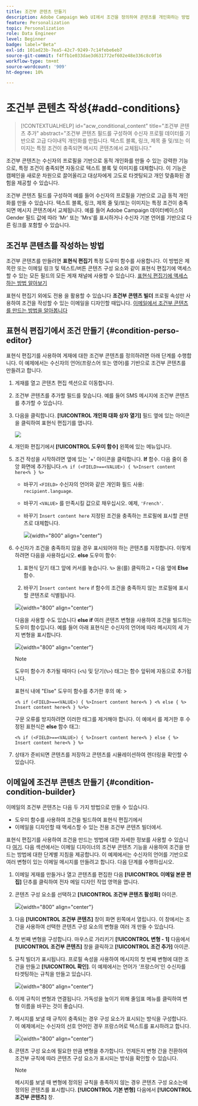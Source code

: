 ```yaml
---
title: 조건부 콘텐츠 만들기
description: Adobe Campaign Web UI에서 조건을 정의하여 콘텐츠를 개인화하는 방법 알아보기
feature: Personalization
topic: Personalization
role: Data Engineer
level: Beginner
badge: label="Beta"
exl-id: 101ad23b-7ea5-42c7-9249-7c14febe6eb7
source-git-commit: f4ffb1e033dae3d631772ef602e48e336c8c0f16
workflow-type: tm+mt
source-wordcount: '909'
ht-degree: 10%

---
```


# 조건부 콘텐츠 작성{#add-conditions}

>[!CONTEXTUALHELP]
>id="acw_conditional_content"
>title="조건부 콘텐츠 추가"
>abstract="조건부 콘텐츠 필드를 구성하여 수신자 프로필 데이터를 기반으로 고급 다이내믹 개인화를 만듭니다. 텍스트 블록, 링크, 제목 줄 및/또는 이미지는 특정 조건이 충족되면 메시지 콘텐츠에서 교체됩니다."

조건부 콘텐츠는 수신자의 프로필을 기반으로 동적 개인화를 만들 수 있는 강력한 기능으로, 특정 조건이 충족되면 자동으로 텍스트 블록 및 이미지를 대체합니다. 이 기능은 캠페인을 새로운 차원으로 끌어올리고 대상자에게 고도로 타겟팅되고 개인 맞춤화된 경험을 제공할 수 있습니다.

조건부 콘텐츠 필드를 구성하여 예를 들어 수신자의 프로필을 기반으로 고급 동적 개인화를 만들 수 있습니다. 텍스트 블록, 링크, 제목 줄 및/또는 이미지는 특정 조건이 충족되면 메시지 콘텐츠에서 교체됩니다. 예를 들어 Adobe Campaign 데이터베이스의 Gender 필드 값에 따라 &#39;Mr&#39; 또는 &#39;Mrs&#39;를 표시하거나 수신자 기본 언어를 기반으로 다른 링크를 포함할 수 있습니다.

## 조건부 콘텐츠를 작성하는 방법

조건부 콘텐츠를 만들려면 **표현식 편집기** 특정 도우미 함수를 사용합니다. 이 방법은 제목란 또는 이메일 링크 및 텍스트/버튼 콘텐츠 구성 요소와 같이 표현식 편집기에 액세스할 수 있는 모든 필드의 모든 게재 채널에 사용할 수 있습니다. [표현식 편집기에 액세스하는 방법 알아보기](gs-personalization.md/#access)

표현식 편집기 외에도 전용 을 활용할 수 있습니다 **조건부 콘텐츠 빌더** 프로필 속성만 사용하여 조건을 작성할 수 있는 이메일을 디자인할 때입니다. [이메일에서 조건부 콘텐츠를 만드는 방법을 알아봅니다](#condition-condition-builder)

## 표현식 편집기에서 조건 만들기 {#condition-perso-editor}

표현식 편집기를 사용하여 게재에 대한 조건부 콘텐츠를 정의하려면 아래 단계를 수행합니다. 이 예제에서는 수신자의 언어(프랑스어 또는 영어)를 기반으로 조건부 콘텐츠를 만들려고 합니다.

1. 게재를 열고 콘텐츠 편집 섹션으로 이동합니다.

1. 조건부 콘텐츠를 추가할 필드를 찾습니다. 예를 들어 SMS 메시지에 조건부 콘텐츠를 추가할 수 있습니다.

1. 다음을 클릭합니다. **[!UICONTROL 개인화 대화 상자 열기]** 필드 옆에 있는 아이콘을 클릭하여 표현식 편집기를 엽니다.

   ![](assets/open-perso-editor-sms.png)

1. 개인화 편집기에서 **[!UICONTROL 도우미 함수]** 왼쪽에 있는 메뉴입니다.

1. 조건 작성을 시작하려면 옆에 있는 &#39;+&#39; 아이콘을 클릭합니다. **If** 함수. 다음 줄이 중앙 화면에 추가됩니다.`<% if (<FIELD>==<VALUE>) { %>Insert content here<% } %>`

   * 바꾸기 `<FIELD>` 수신자의 언어와 같은 개인화 필드 사용: `recipient.language`.
   * 바꾸기 `<VALUE>` 를 만족시킬 값으로 채우십시오. 예제, `'French'`.
   * 바꾸기 `Ìnsert content here` 지정된 조건을 충족하는 프로필에 표시할 콘텐츠로 대체합니다.

     ![](assets/condition-sample1.png){width="800" align="center"}

1. 수신자가 조건을 충족하지 않을 경우 표시되어야 하는 콘텐츠를 지정합니다. 이렇게 하려면 다음을 사용하십시오. **else** 도우미 함수:

   1. 표현식 닫기 태그 앞에 커서를 놓습니다. `%>` 을(를) 클릭하고 `+` 다음 옆에 **Else** 함수.

   1. 바꾸기 `Ìnsert content here` if 함수의 조건을 충족하지 않는 프로필에 표시할 콘텐츠로 식별됩니다.

   ![](assets/condition-sample2.png){width="800" align="center"}

   다음을 사용할 수도 있습니다 **else if** 여러 콘텐츠 변형을 사용하여 조건을 빌드하는 도우미 함수입니다. 예를 들어 아래 표현식은 수신자의 언어에 따라 메시지의 세 가지 변형을 표시합니다.

   ![](assets/condition-sample3.png){width="800" align="center"}

   >[!NOTE]
   >
   >도우미 함수가 추가될 때마다 (`<%`) 및 닫기(`%>`) 태그는 함수 앞뒤에 자동으로 추가됩니다.
   >
   >표현식 내에 &quot;Else&quot; 도우미 함수를 추가한 후의 예: >
   >
   >`<% if (<FIELD>==<VALUE>) { %>Insert content here<% } <% else { %> Insert content here<% } %>%>`
   >
   >구문 오류를 방지하려면 이러한 태그를 제거해야 합니다. 이 예에서 를 제거한 후 수정된 표현식은 **else** 함수 태그:
   >
   >`<% if (<FIELD>==<VALUE>) { %>Insert content here<% } else { %> Insert content here<% } %>`

1. 상태가 준비되면 콘텐츠를 저장하고 콘텐츠를 시뮬레이션하여 렌더링을 확인할 수 있습니다.

## 이메일에 조건부 콘텐츠 만들기 {#condition-condition-builder}

이메일의 조건부 콘텐츠는 다음 두 가지 방법으로 만들 수 있습니다.
* 도우미 함수를 사용하여 조건을 빌드하여 표현식 편집기에서
* 이메일을 디자인할 때 액세스할 수 있는 전용 조건부 콘텐츠 빌더에서.

표현식 편집기를 사용하여 조건을 만드는 방법에 대한 자세한 정보를 사용할 수 있습니다 [여기](#condition-perso-editor). 다음 섹션에서는 이메일 디자이너의 조건부 콘텐츠 기능을 사용하여 조건을 만드는 방법에 대한 단계별 지침을 제공합니다. 이 예제에서는 수신자의 언어를 기반으로 여러 변형이 있는 이메일 메시지를 만들려고 합니다. 다음 단계를 수행하십시오.

1. 이메일 게재를 만들거나 열고 콘텐츠를 편집한 다음 **[!UICONTROL 이메일 본문 편집]** 단추를 클릭하여 전자 메일 디자인 작업 영역을 엽니다.

1. 콘텐츠 구성 요소를 선택하고 **[!UICONTROL 조건부 콘텐츠 활성화]** 아이콘.

   ![](assets/condition-email-enable.png){width="800" align="center"}

1. 다음 **[!UICONTROL 조건부 콘텐츠]** 창이 화면 왼쪽에서 열립니다. 이 창에서는 조건을 사용하여 선택한 콘텐츠 구성 요소의 변형을 여러 개 만들 수 있습니다.

1. 첫 번째 변형을 구성합니다. 마우스로 가리키기 **[!UICONTROL 변형 - 1]** 다음에서 **[!UICONTROL 조건부 콘텐츠]** 창을 클릭하고 **[!UICONTROL 조건 추가]** 아이콘.

1. 규칙 빌더가 표시됩니다. 프로필 속성을 사용하여 메시지의 첫 번째 변형에 대한 조건을 만들고 **[!UICONTROL 확인]**. 이 예제에서는 언어가 &#39;프랑스어&#39;인 수신자를 타겟팅하는 규칙을 만들고 있습니다.

   ![](assets/condition-email-rule.png){width="800" align="center"}

1. 이제 규칙이 변형과 연결됩니다. 가독성을 높이기 위해 줄임표 메뉴를 클릭하여 변형 이름을 바꾸는 것이 좋습니다.

1. 메시지를 보낼 때 규칙이 충족되는 경우 구성 요소가 표시되는 방식을 구성합니다. 이 예제에서는 수신자의 선호 언어인 경우 프랑스어로 텍스트를 표시하려고 합니다.

   ![](assets/condition-email-variant1.png){width="800" align="center"}

1. 콘텐츠 구성 요소에 필요한 만큼 변형을 추가합니다. 언제든지 변형 간을 전환하여 조건부 규칙에 따라 콘텐츠 구성 요소가 표시되는 방식을 확인할 수 있습니다.

   >[!NOTE]
   >메시지를 보낼 때 변형에 정의된 규칙을 충족하지 않는 경우 콘텐츠 구성 요소는에 정의된 콘텐츠를 표시합니다. **[!UICONTROL 기본 변형]** 다음에서 **[!UICONTROL 조건부 콘텐츠]** 창.
